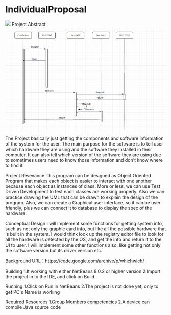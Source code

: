 # IndividualProposal
![](uml/thumbnail_image1.png)
Project Abstract
![](uml/CheckSystemComponent.png)
The Project basically just getting the components and software information of the system for the user. The main purpose for the software is to tell user which hardware they are using and the software they installed in their computer. It can also tell which version of the software they are using due to sometimes users need to know those information and don't know where to find it. 

Project Revevance
This program can be designed as Object Oriented Program that makes each object is easier to interact with one another because each object as instances of class. More or less, we can use Test Driven Development to test each classes are working properly. Also we can practice drawing the UML that can be drawn to explain the design of the program. Also, we can create a Graphical user interface, so it can be user friendly, plus we can connect it to database to display the spec of the hardware.

Conceptual Design
I will implement some functions for getting system info, such as not only the graphic card info, but like all the possible hardware that is built in the system. I would think look up the registry editor file to look for all the hardware is detected by the OS, and get the info and return it to the UI to user. I will implement some other functions also, like getting not only the software version but its driver version etc.

Background
URL：https://code.google.com/archive/p/whichwich/

Building
1.It working with either NetBeans 8.0.2 or higher version
2.Import the project in to the IDE, and click on Build

Running
1.Click on Run in NetBeans
2.The project is not done yet, only to get PC's Name is working

Required Resources
1.Group Members competencies
2.A device can compile Java source code
